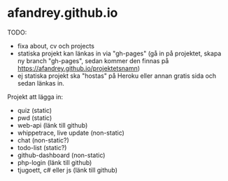 # afandrey.github.io

TODO:
- fixa about, cv och projects
- statiska projekt kan länkas in via "gh-pages" (gå in på projektet, skapa ny branch "gh-pages", sedan kommer den finnas på https://afandrey.github.io/projektetsnamn)
- ej statiska projekt ska "hostas" på Heroku eller annan gratis sida och sedan länkas in. 


Projekt att lägga in:
- quiz (static)
- pwd (static)
- web-api (länk till github)
- whippetrace, live update (non-static)
- chat (non-static?)
- todo-list (static?)
- github-dashboard (non-static)
- php-login (länk till github)
- tjugoett, c# eller js (länk till github)
